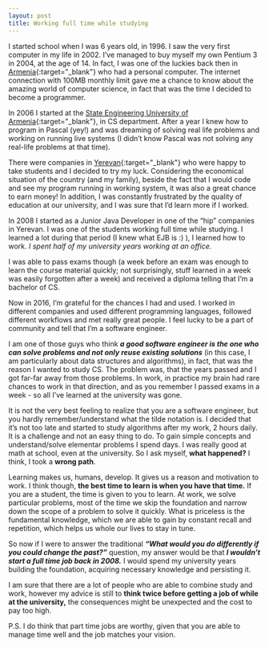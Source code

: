 ```yaml
---
layout: post
title: Working full time while studying
---
```


I started school when I was 6 years old, in 1996. I saw the very first computer in my life in 2002. I’ve managed to buy myself my own Pentium 3 in 2004, at the age of 14. In fact, I was one of the luckies back then in [Armenia](https://en.wikipedia.org/wiki/Armenia){:target="_blank"} who had a personal computer. The internet connection with 100MB monthly limit gave me a chance to know about the amazing world of computer science, in fact that was the time I decided to become a programmer. 

In 2006 I started at the [State Engineering University of Armenia](https://en.wikipedia.org/wiki/National_Polytechnic_University_of_Armenia){:target="_blank"}, in CS department. After a year I knew how to program in Pascal (yey!) and was dreaming of solving real life problems and working on running live systems (I didn’t know Pascal was not solving any real-life problems at that time). 

There were companies in [Yerevan](https://en.wikipedia.org/wiki/Yerevan){:target="_blank"} who were happy to take students and I decided to try my luck. Considering the economical situation of the country (and my family), beside the fact that I would code and see my program running in working system, it was also a great chance to earn money!
In addition, I was constantly frustrated by the quality of education at our university, and I was sure that I’d learn more if I worked.

In 2008 I started as a Junior Java Developer in one of the “hip” companies in Yerevan. I was one of the students working full time while studying. I learned a lot during that period (I knew what EJB is :) ), I learned how to work. _I spent half of my university years working at an office._

I was able to pass exams though (a week before an exam was enough to learn the course material quickly; not surprisingly, stuff learned in a week was easily forgotten after a week) and received a diploma telling that I’m a bachelor of CS. 

Now  in 2016, I’m grateful for the chances I had and used. I worked in different companies and used different programming languages, followed different workflows and met really great people. I feel lucky to be a part of community and tell that I’m a software engineer. 

I am one of those guys who think _**a good software engineer is the one who can solve problems and not only reuse existing solutions**_ (in this case, I am particularly about data structures and algorithms), in fact, that was the reason I wanted to study CS. The problem was, that the years passed and I got far-far away from those problems. In work, in practice my brain had rare chances to work in that direction, and as you remember I passed exams in a week - so all I’ve learned at the  university was gone.

It is not the very best feeling to realize that you are a software engineer, but you hardly remember/understand what the tilde notation is. I decided that it’s not too late and started to study algorithms after my work, 2 hours daily. It is a challenge and not an easy thing to do. To gain simple concepts and understand/solve elementar problems I spend days. I was really good at math at school, even at the university. So I ask myself, **what happened?** I think, I took a **wrong path**.

Learning makes us, humans, develop. It gives us a reason and motivation to work. I think though, **the best time to learn is when you have that time.** If you are a student, the time is given to you to learn. At work, we solve particular problems, most of the time we skip the foundation and narrow down the scope of a problem to solve it quickly. What is priceless is the fundamental knowledge, which we are able to gain by constant recall and repetition, which helps us whole our lives to stay in tune.

So now if I were to answer the traditional _**“What would you do differently if you could change the past?”**_ question, my answer would be that _**I wouldn’t start a full time job back in 2008.**_ I would spend my university years building the foundation, acquiring necessary knowledge and persisting it. 

I am sure that there are a lot of people who are able to combine study and work, however my advice is still to **think twice before getting a job of while at the university,** the consequences might be unexpected and the cost to pay too high. 

P.S. I do think that part time jobs are worthy, given that you are able to manage time well and the job matches your vision.

